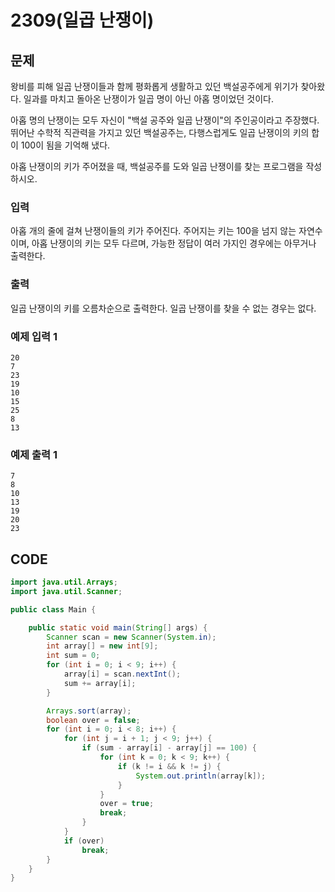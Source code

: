 # 2309\(일곱 난쟁이\)

## 문제

왕비를 피해 일곱 난쟁이들과 함께 평화롭게 생활하고 있던 백설공주에게 위기가 찾아왔다. 일과를 마치고 돌아온 난쟁이가 일곱 명이 아닌 아홉 명이었던 것이다.

아홉 명의 난쟁이는 모두 자신이 "백설 공주와 일곱 난쟁이"의 주인공이라고 주장했다. 뛰어난 수학적 직관력을 가지고 있던 백설공주는, 다행스럽게도 일곱 난쟁이의 키의 합이 100이 됨을 기억해 냈다.

아홉 난쟁이의 키가 주어졌을 때, 백설공주를 도와 일곱 난쟁이를 찾는 프로그램을 작성하시오.

### 입력

아홉 개의 줄에 걸쳐 난쟁이들의 키가 주어진다. 주어지는 키는 100을 넘지 않는 자연수이며, 아홉 난쟁이의 키는 모두 다르며, 가능한 정답이 여러 가지인 경우에는 아무거나 출력한다.

### 출력

일곱 난쟁이의 키를 오름차순으로 출력한다. 일곱 난쟁이를 찾을 수 없는 경우는 없다.

### 예제 입력 1

```text
20
7
23
19
10
15
25
8
13
```

### 예제 출력 1

```text
7
8
10
13
19
20
23
```

## CODE

```java
import java.util.Arrays;
import java.util.Scanner;

public class Main {

	public static void main(String[] args) {
		Scanner scan = new Scanner(System.in);
		int array[] = new int[9];
		int sum = 0;
		for (int i = 0; i < 9; i++) {
			array[i] = scan.nextInt();
			sum += array[i];
		}

		Arrays.sort(array);
		boolean over = false;
		for (int i = 0; i < 8; i++) {
			for (int j = i + 1; j < 9; j++) {
				if (sum - array[i] - array[j] == 100) {
					for (int k = 0; k < 9; k++) {
						if (k != i && k != j) {
							System.out.println(array[k]);
						}
					}
					over = true;
					break;
				}
			}
			if (over)
				break;
		}
	}
}
```

